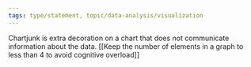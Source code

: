 ```yaml
---
tags: type/statement, topic/data-analysis/visualization
---
```

Chartjunk is extra decoration on a chart that does not communicate information about the data. [[Keep the number of elements in a graph to less than 4 to avoid cognitive overload]]